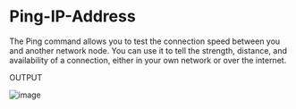 # Ping-IP-Address
The Ping command allows you to test the connection speed between you and another network node. You can use it to tell the strength, distance, and availability of a connection, either in your own network or over the internet.

OUTPUT

![image](https://user-images.githubusercontent.com/70971734/151659184-68fd23a7-ab7a-4306-aa8b-53aa2f77c0b0.png)
